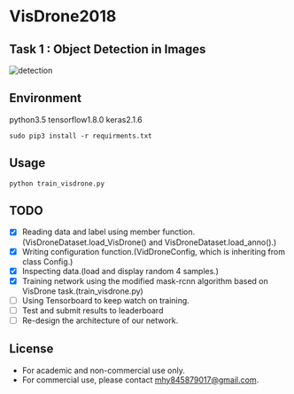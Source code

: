 # VisDrone2018

## Task 1 : Object Detection in Images

![detection](assets/detection.jpg)

## Environment
python3.5  tensorflow1.8.0  keras2.1.6

`sudo pip3 install -r requirments.txt`

## Usage
`python train_visdrone.py`

## TODO
- [x] Reading data and label using member function.(VisDroneDataset.load_VisDrone() and VisDroneDataset.load_anno().)
- [x] Writing configuration function.(VidDroneConfig, which is inheriting from class Config.)
- [x] Inspecting data.(load and display random 4 samples.)
- [x] Training network using the modified mask-rcnn algorithm based on VisDrone task.(train_visdrone.py)
- [ ] Using Tensorboard to keep watch on training.
- [ ] Test and submit results to leaderboard
- [ ] Re-design the architecture of our network.

## License
* For academic and non-commercial use only.
* For commercial use, please contact [mhy845879017@gmail.com](https://www.google.com/gmail/).


